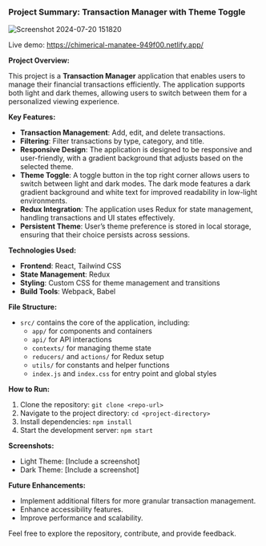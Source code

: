 ### Project Summary: Transaction Manager with Theme Toggle


![Screenshot 2024-07-20 151820](https://github.com/user-attachments/assets/f7fa8a6f-711a-4640-8caa-dd29dc039288)

Live demo: https://chimerical-manatee-949f00.netlify.app/

**Project Overview:**

This project is a **Transaction Manager** application that enables users to manage their financial transactions efficiently. The application supports both light and dark themes, allowing users to switch between them for a personalized viewing experience. 

**Key Features:**
- **Transaction Management**: Add, edit, and delete transactions.
- **Filtering**: Filter transactions by type, category, and title.
- **Responsive Design**: The application is designed to be responsive and user-friendly, with a gradient background that adjusts based on the selected theme.
- **Theme Toggle**: A toggle button in the top right corner allows users to switch between light and dark modes. The dark mode features a dark gradient background and white text for improved readability in low-light environments.
- **Redux Integration**: The application uses Redux for state management, handling transactions and UI states effectively.
- **Persistent Theme**: User’s theme preference is stored in local storage, ensuring that their choice persists across sessions.

**Technologies Used:**
- **Frontend**: React, Tailwind CSS
- **State Management**: Redux
- **Styling**: Custom CSS for theme management and transitions
- **Build Tools**: Webpack, Babel

**File Structure:**
- `src/` contains the core of the application, including:
  - `app/` for components and containers
  - `api/` for API interactions
  - `contexts/` for managing theme state
  - `reducers/` and `actions/` for Redux setup
  - `utils/` for constants and helper functions
  - `index.js` and `index.css` for entry point and global styles

**How to Run:**
1. Clone the repository: `git clone <repo-url>`
2. Navigate to the project directory: `cd <project-directory>`
3. Install dependencies: `npm install`
4. Start the development server: `npm start`

**Screenshots:**
- Light Theme: [Include a screenshot]
- Dark Theme: [Include a screenshot]

**Future Enhancements:**
- Implement additional filters for more granular transaction management.
- Enhance accessibility features.
- Improve performance and scalability.

Feel free to explore the repository, contribute, and provide feedback.

